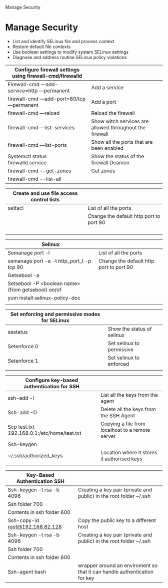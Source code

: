 Manage Security

# Manage Security
 
- List and identify SELinux file and process context
- Restore default file contexts
- Use boolean settings to modify system SELinux settings
- Diagnose and address routine SELinux policy violations

| **Configure firewall settings using firewall-cmd/firewalld**     |                                  |
| ----------------------------------------- | ------------------------------------------------------- |
| Firewall-cmd —add-service=http —permanent | Add a service                                           |
| firewall-cmd —add-port=80/tcp —permanent  | Add a port                                              |
| firewall-cmd —reload                      | Reload the firewall                                     |
| firewall-cmd —list-services               | Show witch services are allowed throughout the firewall |
| firewall-cmd —list-ports                  | Show all the ports that are been enabled                |
| Systemctl status firewalld.service        | Show the status of the firewall Deamon                  |
|firewall-cmd --get-zones                   | Get zones                                               |
| firewall-cmd --list-all                   |                                                         |



| **Create and use file access control lists**         |                                         |
| ---------------------------------------------------- | --------------------------------------- |
|          setfacl                            | List of all the ports                   |
|            | Change the default http port to port 90 |
|                                          |                                         |
|  |                                         |
|                       |                                         |
|                                                      |                                         |



| **Selinux**                                          |                                         |
| ---------------------------------------------------- | --------------------------------------- |
| Semanage port -l                                     | List of all the ports                   |
| semanage port -a -t http_port_t -p tcp 90            | Change the default http port to port 90 |
| Getsebool -a                                         |                                         |
| Setsebool -P \<boolean name\> (from getsebool) on/of |                                         |
| yum install selinux-policy-doc                       |                                         |
|                                                      |                                         |

| **Set enforcing and permissive modes for SELinux**  |                            |
| ------------ | -------------------------- |
| sestatus     | Show the status of selinux |
| Setenforce 0 | Set selinux to permissive  |
| Setenforce 1 | Set selinux to enforced    |
|              |                            |

| **Configure key-based authentication for SSH** |                                                        |
| ------------------------------------------- | --------------------------------------------------------- |
| ssh-add -l                                  | List all the keys from the agent                          |
| Ssh-add -D                                  | Delete all the keys from the SSH Agent                    |
| Scp test.txt 192.168.0.1:/etc/home/test.txt | Copying a file from localhost to a remote server          |
| Ssh-keygen                                  |                                                           |
| ~/.ssh/authorized_keys                      | Location where it stores it authorised keys               |
|                                             |                                                           |


| **Key-Based Authentication SSH**           |                                                  |
| ------------------------------------------- | --------------------------------------------------------- |
| Ssh-keygen -t rsa -b 4096                  | Creating a key pair (private and public) in the root folder ~/.ssh |
| Ssh folder 700                             |                                                              |
| Contents in ssh folder 600                 |                                                              |
| Ssh-copy-id [root@192.168.82.128](mailto:root@192.168.82.128) | Copy the public key to a different host   |
| Ssh-keygen -t rsa -b 4096                  | Creating a key pair (private and public) in the root folder ~/.ssh |
| Ssh folder 700                             |                                                              |
| Contents in ssh folder 600                 |                                                              |
| Ssh-agent bash                       | wrapper around an enviroment so that it can handle authentication for key  |


